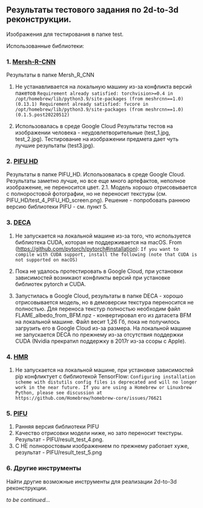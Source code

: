 ## Результаты тестового задания по 2d-to-3d реконструкции. ##

Изображения для тестирования в папке test.

Использованные библиотеки:
### 1. [Mersh-R-CNN](https://github.com/facebookresearch/meshrcnn) ###
  Результаты в папке Mersh_R_CNN

  1. Не устанавливается на локальную машину из-за конфликта версий пакетов
  `Requirement already satisfied: torchvision>=0.4 in /opt/homebrew/lib/python3.9/site-packages (from meshrcnn==1.0) (0.13.1)
   Requirement already satisfied: fvcore in /opt/homebrew/lib/python3.9/site-packages (from meshrcnn==1.0) (0.1.5.post20220512)`
   
  2. Использовалась в среде Google Cloud
    Результаты тестов на изображении человека - неудовлетворительные (test_1.jpg, test_2.jpg). Тестирование на изображении предмета дает чуть лучшие результаты (test3.jpg).
    
### 2. [PIFU HD](https://github.com/facebookresearch/pifuhd) ###
  Результаты в папке PIFU_HD. Использовалась в среде Google Cloud. Результаты заметно лучше, но все еще много артефактов, неполное изображение, не переносится цвет.
  2.1. Модель хорошо отрисовывается с полноростовой фотографии, но не переносит текстуры (см. PIFU_HD/test_4_PIFU_HD_screen.png). Решение - попробовать раннюю версию библиотеки PIFU - см. пункт 5.

### 3. [DECA](https://github.com/YadiraF/DECA) ###
  1. Не запускается на локальной машине из-за того, что используется библиотека CUDA, которая не поддерживается на macOS.
  From (https://github.com/pytorch/pytorch#installation):
  `If you want to compile with CUDA support, install the following (note that CUDA is not supported on macOS)`

  2. Пока не удалось протестировать в Google Cloud, при установки зависимостей возникают конфликты версий при установке библиотек pytorch и CUDA.
  
  3. Запустилась в Google Cloud, результаты в папке DECA - хорошо отрисовывается модель, но в демоверсии текстура переносится не полностью.
  Для переноса текстур полностью необходим файл FLAME_albedo_from_BFM.npz - конвертировал его из датасета BFM на локальной машине. Файл весит 1,26 Гб, пока не получилось загрузить его в Google Cloud из-за размера. На локальной машине не запускается DECA по прежнему из-за отсутствия поддержки CUDA (Nvidia прекратил поддержку в 2017г из-за ссоры с Apple).
  
  
### 4. [HMR](https://github.com/akanazawa/hmr) ###
  1. Не запускается на локальной машине, при установке зависимостей pip конфликтует с библиотекой TensorFlow:
  `Configuring installation scheme with distutils config files is deprecated and will no longer work in the near future. If you are using a Homebrew or Linuxbrew Python, please see discussion at https://github.com/Homebrew/homebrew-core/issues/76621`
  
### 5. [PIFU](https://github.com/shunsukesaito/PIFu) ###
  1. Ранняя версия библиотеки PIFU
  2. Качество отрисовки модели ниже, но зато переносит текстуры. Результат - PIFU/result_test_4.png.
  3. С НЕ полноростовым изображением по прежнему работает хуже, результат - PIFU/result_test_5.png

### 6. Другие инструменты ###
  Найти другие возможные инструменты для реализации 2d-to-3d реконструкции.

*to be continued...*
